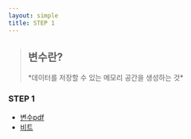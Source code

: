 ```yaml
---
layout: simple
title: STEP 1
---
```


><h2>변수란?</h2>
> *데이터를 저장할 수 있는 메모리 공간을 생성하는 것*


### STEP 1
- [변수](/temp/title/STEP1/Content/변수/변수)[pdf](/temp/title/STEP1/Content/변수/변수.pdf)  
- [비트](/temp/title/STEP1/Content/비트/비트)


